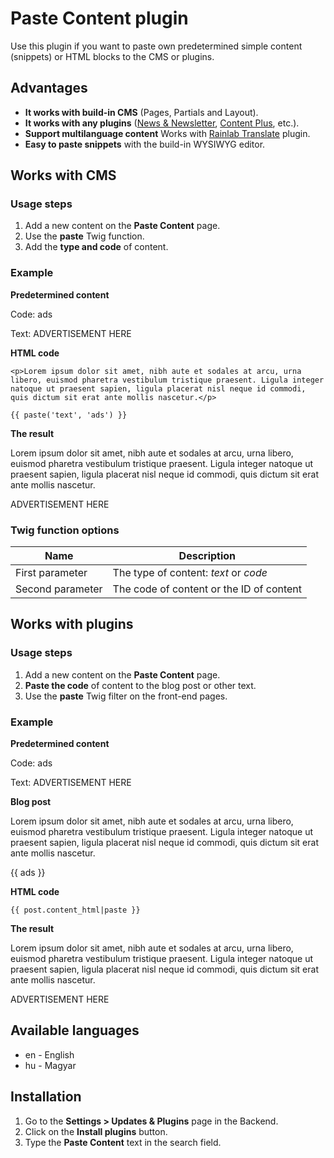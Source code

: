 # Paste Content plugin
Use this plugin if you want to paste own predetermined simple content (snippets) or HTML blocks to the CMS or plugins.

## Advantages
* __It works with build-in CMS__ (Pages, Partials and Layout).
* __It works with any plugins__ ([News & Newsletter](http://octobercms.com/plugin/indikator-news), [Content Plus](http://octobercms.com/plugin/indikator-content), etc.).
* __Support multilanguage content__ Works with [Rainlab Translate](http://octobercms.com/plugin/rainlab-translate) plugin.
* __Easy to paste snippets__ with the build-in WYSIWYG editor.

## Works with CMS
### Usage steps
1. Add a new content on the __Paste Content__ page.
1. Use the __paste__ Twig function.
1. Add the __type and code__ of content.

### Example
__Predetermined content__

Code: ads

Text: ADVERTISEMENT HERE

__HTML code__
```
<p>Lorem ipsum dolor sit amet, nibh aute et sodales at arcu, urna libero, euismod pharetra vestibulum tristique praesent. Ligula integer natoque ut praesent sapien, ligula placerat nisl neque id commodi, quis dictum sit erat ante mollis nascetur.</p>

{{ paste('text', 'ads') }}
```

__The result__

Lorem ipsum dolor sit amet, nibh aute et sodales at arcu, urna libero, euismod pharetra vestibulum tristique praesent. Ligula integer natoque ut praesent sapien, ligula placerat nisl neque id commodi, quis dictum sit erat ante mollis nascetur.

ADVERTISEMENT HERE

### Twig function options
Name | Description
----------- | -----------
First parameter | The type of content: _text_ or _code_
Second parameter | The code of content or the ID of content

## Works with plugins
### Usage steps
1. Add a new content on the __Paste Content__ page.
1. __Paste the code__ of content to the blog post or other text.
1. Use the __paste__ Twig filter on the front-end pages.

### Example
__Predetermined content__

Code: ads

Text: ADVERTISEMENT HERE

__Blog post__

Lorem ipsum dolor sit amet, nibh aute et sodales at arcu, urna libero, euismod pharetra vestibulum tristique praesent. Ligula integer natoque ut praesent sapien, ligula placerat nisl neque id commodi, quis dictum sit erat ante mollis nascetur.

{{ ads }}

__HTML code__
```
{{ post.content_html|paste }}
```

__The result__

Lorem ipsum dolor sit amet, nibh aute et sodales at arcu, urna libero, euismod pharetra vestibulum tristique praesent. Ligula integer natoque ut praesent sapien, ligula placerat nisl neque id commodi, quis dictum sit erat ante mollis nascetur.

ADVERTISEMENT HERE

## Available languages
* en - English
* hu - Magyar

## Installation
1. Go to the __Settings > Updates & Plugins__ page in the Backend.
1. Click on the __Install plugins__ button.
1. Type the __Paste Content__ text in the search field.
